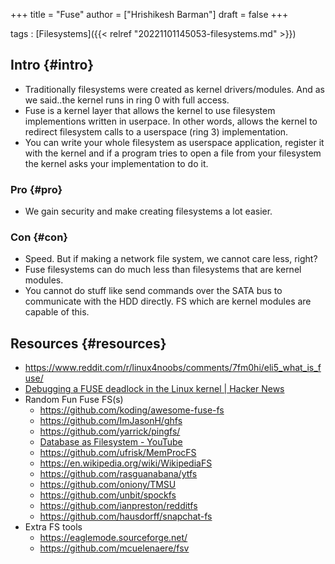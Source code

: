 +++
title = "Fuse"
author = ["Hrishikesh Barman"]
draft = false
+++

tags
: [Filesystems]({{< relref "20221101145053-filesystems.md" >}})


## Intro {#intro}

-   Traditionally filesystems were created as kernel drivers/modules. And as we said..the kernel runs in ring 0 with full access.
-   Fuse is a kernel layer that allows the kernel to use filesystem implementions written in userpace. In other words, allows the kernel to redirect filesystem calls to a userspace (ring 3) implementation.
-   You can write your whole filesystem as userspace application, register it with the kernel and if a program tries to open a file from your filesystem the kernel asks your implementation to do it.


### Pro {#pro}

-   We gain security and make creating filesystems a lot easier.


### Con {#con}

-   Speed. But if making a network file system, we cannot care less, right?
-   Fuse filesystems can do much less than filesystems that are kernel modules.
-   You cannot do stuff like send commands over the SATA bus to communicate with the HDD directly. FS which are kernel modules are capable of this.


## Resources {#resources}

-   <https://www.reddit.com/r/linux4noobs/comments/7fm0hi/eli5_what_is_fuse/>
-   [Debugging a FUSE deadlock in the Linux kernel | Hacker News](https://news.ycombinator.com/item?id=36005879)
-   Random Fun Fuse FS(s)
    -   <https://github.com/koding/awesome-fuse-fs>
    -   <https://github.com/ImJasonH/ghfs>
    -   <https://github.com/yarrick/pingfs/>
    -   [Database as Filesystem - YouTube](https://www.youtube.com/watch?v=wN6IwNriwHc)
    -   <https://github.com/ufrisk/MemProcFS>
    -   <https://en.wikipedia.org/wiki/WikipediaFS>
    -   <https://github.com/rasguanabana/ytfs>
    -   <https://github.com/oniony/TMSU>
    -   <https://github.com/unbit/spockfs>
    -   <https://github.com/ianpreston/redditfs>
    -   <https://github.com/hausdorff/snapchat-fs>
-   Extra FS tools
    -   <https://eaglemode.sourceforge.net/>
    -   <https://github.com/mcuelenaere/fsv>
